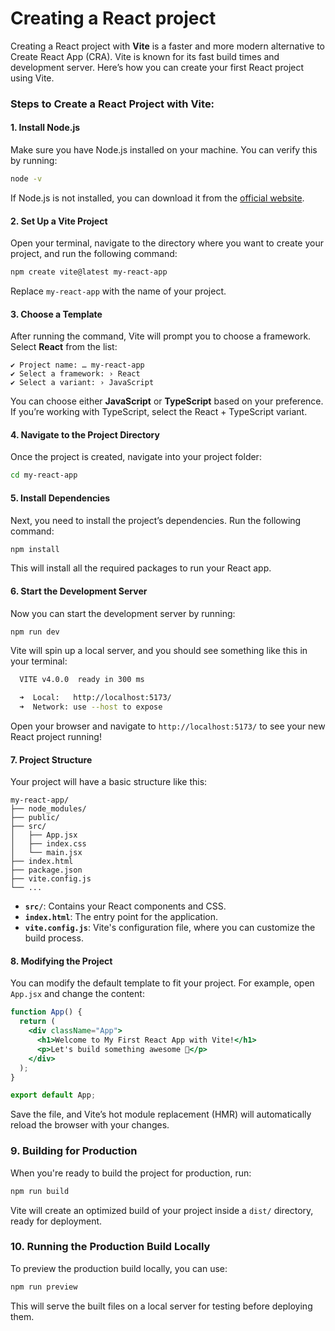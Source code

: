 # Creating a React project

Creating a React project with **Vite** is a faster and more modern alternative to Create React App (CRA). Vite is known for its fast build times and development server. Here’s how you can create your first React project using Vite.

### Steps to Create a React Project with Vite:

#### 1. **Install Node.js**
Make sure you have Node.js installed on your machine. You can verify this by running:

```bash
node -v
```

If Node.js is not installed, you can download it from the [official website](https://nodejs.org/).

#### 2. **Set Up a Vite Project**

Open your terminal, navigate to the directory where you want to create your project, and run the following command:

```bash
npm create vite@latest my-react-app
```

Replace `my-react-app` with the name of your project.

#### 3. **Choose a Template**

After running the command, Vite will prompt you to choose a framework. Select **React** from the list:

```
✔ Project name: … my-react-app
✔ Select a framework: › React
✔ Select a variant: › JavaScript
```

You can choose either **JavaScript** or **TypeScript** based on your preference. If you’re working with TypeScript, select the React + TypeScript variant.

#### 4. **Navigate to the Project Directory**

Once the project is created, navigate into your project folder:

```bash
cd my-react-app
```

#### 5. **Install Dependencies**

Next, you need to install the project’s dependencies. Run the following command:

```bash
npm install
```

This will install all the required packages to run your React app.

#### 6. **Start the Development Server**

Now you can start the development server by running:

```bash
npm run dev
```

Vite will spin up a local server, and you should see something like this in your terminal:

```bash
  VITE v4.0.0  ready in 300 ms

  ➜  Local:   http://localhost:5173/
  ➜  Network: use --host to expose
```

Open your browser and navigate to `http://localhost:5173/` to see your new React project running!

#### 7. **Project Structure**
Your project will have a basic structure like this:

```
my-react-app/
├── node_modules/
├── public/
├── src/
│   ├── App.jsx
│   ├── index.css
│   └── main.jsx
├── index.html
├── package.json
├── vite.config.js
└── ...
```

- **`src/`**: Contains your React components and CSS.
- **`index.html`**: The entry point for the application.
- **`vite.config.js`**: Vite's configuration file, where you can customize the build process.

#### 8. **Modifying the Project**

You can modify the default template to fit your project. For example, open `App.jsx` and change the content:

```jsx
function App() {
  return (
    <div className="App">
      <h1>Welcome to My First React App with Vite!</h1>
      <p>Let's build something awesome 🚀</p>
    </div>
  );
}

export default App;
```

Save the file, and Vite’s hot module replacement (HMR) will automatically reload the browser with your changes.

### 9. **Building for Production**

When you're ready to build the project for production, run:

```bash
npm run build
```

Vite will create an optimized build of your project inside a `dist/` directory, ready for deployment.

### 10. **Running the Production Build Locally**

To preview the production build locally, you can use:

```bash
npm run preview
```

This will serve the built files on a local server for testing before deploying them.


